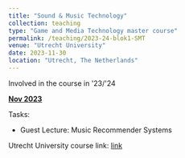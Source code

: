 ```yaml
---
title: "Sound & Music Technology"
collection: teaching
type: "Game and Media Technology master course"
permalink: /teaching/2023-24-blok1-SMT
venue: "Utrecht University"
date: 2023-11-30
location: "Utrecht, The Netherlands"
---
```


Involved in the course in '23/'24

<u><b>Nov 2023</b></u>

Tasks: 
* Guest Lecture: Music Recommender Systems

Utrecht University course link: [link](https://osiris-student.uu.nl/onderwijscatalogus/extern/cursus?cursuscode=INFOMSMT&taal=en&collegejaar=2023)